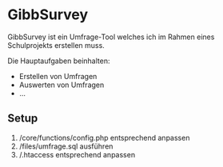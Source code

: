 # GibbSurvey #
GibbSurvey ist ein Umfrage-Tool welches ich im Rahmen eines Schulprojekts erstellen muss. 

Die Hauptaufgaben beinhalten:
- Erstellen von Umfragen
- Auswerten von Umfragen
- ...

## Setup ##
1. /core/functions/config.php entsprechend anpassen
2. /files/umfrage.sql ausführen
3. /.htaccess entsprechend anpassen